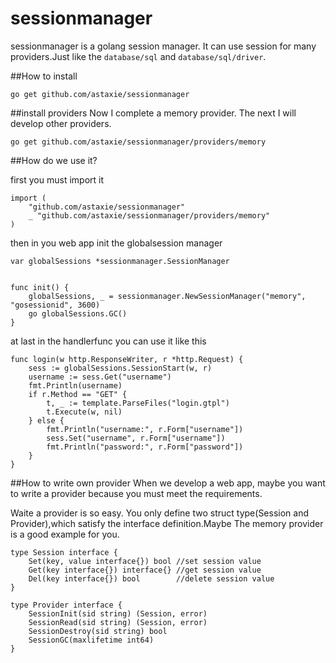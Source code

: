sessionmanager
==============

sessionmanager is a golang session manager. It can use session for many providers.Just like the `database/sql` and `database/sql/driver`.

##How to install

	go get github.com/astaxie/sessionmanager


##install providers
Now I complete a memory provider. The next I will develop other providers.

	go get github.com/astaxie/sessionmanager/providers/memory

##How do we use it?

first you must import it


	import (
		"github.com/astaxie/sessionmanager"
		_ "github.com/astaxie/sessionmanager/providers/memory"
	)

then in you web app init the globalsession manager
	
	var globalSessions *sessionmanager.SessionManager


	func init() {
		globalSessions, _ = sessionmanager.NewSessionManager("memory", "gosessionid", 3600)
		go globalSessions.GC()
	}


at last in the handlerfunc you can use it like this

	func login(w http.ResponseWriter, r *http.Request) {
		sess := globalSessions.SessionStart(w, r)
		username := sess.Get("username")
		fmt.Println(username)
		if r.Method == "GET" {
			t, _ := template.ParseFiles("login.gtpl")
			t.Execute(w, nil)
		} else {
			fmt.Println("username:", r.Form["username"])
			sess.Set("username", r.Form["username"])
			fmt.Println("password:", r.Form["password"])
		}
	}
	


##How to write own provider
When we develop a web app, maybe you want to write a provider because you must meet the requirements.

Waite a provider is so easy. You only define two struct type(Session and Provider),which satisfy the interface definition.Maybe The memory provider is a good example for you.

	type Session interface {
		Set(key, value interface{}) bool //set session value
		Get(key interface{}) interface{} //get session value
		Del(key interface{}) bool        //delete session value
	}
	
	type Provider interface {
		SessionInit(sid string) (Session, error)
		SessionRead(sid string) (Session, error)
		SessionDestroy(sid string) bool
		SessionGC(maxlifetime int64)
	}